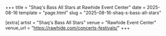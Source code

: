 +++
title = "Shaq's Bass All Stars at Rawhide Event Center"
date = 2025-08-16
template = "page.html"
slug = "2025-08-16-shaq-s-bass-all-stars"

[extra]
artist = "Shaq's Bass All Stars"
venue = "Rawhide Event Center"
venue_url = "https://rawhide.com/concerts-festivals/"
+++
